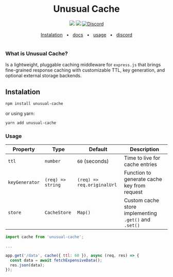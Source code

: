 <div align="center">
  <h1>Unusual Cache</h1>
  <a href="https://www.npmjs.com/package/unusual-cache"><img src="https://img.shields.io/npm/v/unusual-cache.svg?style=flat" /></a>
  <a href="https://github.com/prisma/prisma/blob/main/LICENSE"><img src="https://img.shields.io/badge/license-MIT-blue" /></a>
  <a href="https://discord.d4nilpzz.dev"><img alt="Discord" src="https://img.shields.io/discord/1373385570965000292?label=Discord"></a>
  <br />
  <br />
  <a href="https://github.com/d4nilpzz/unusual-cache#instalation">Instalation</a>
  <span>&nbsp;&nbsp;•&nbsp;&nbsp;</span>
  <a href="https://github.com/d4nilpzz/unusual-cache">docs</a>
  <span>&nbsp;&nbsp;•&nbsp;&nbsp;</span>
  <a href="https://github.com/d4nilpzz/unusual-cache#usage">usage</a>
  <span>&nbsp;&nbsp;•&nbsp;&nbsp;</span>
  <a href="https://discord.d4nilpzz.dev">discord</a>
  <br />
  <br />
</div>

### What is Unusual Cache?
Is a lightweight, pluggable caching middleware for `express.js` that brings fine-grained response caching with customizable TTL, key generation, and optional external storage backends.

## Instalation
```bash
npm install unusual-cache
```
or using yarn:
```bash
yarn add unusual-cache
```

### Usage

| Property       | Type                | Default                     | Description                                 |
| -------------- | ------------------- | --------------------------- | ------------------------------------------- |
| `ttl`          | `number`            | `60` (seconds)              | Time to live for cache entries              |
| `keyGenerator` | `(req) => string`   | `(req) => req.originalUrl`  | Function to generate cache key from request|
| `store`        | `CacheStore`        | `Map()`                     | Custom cache store implementing `.get()` and `.set()` |


```js
import cache from 'unusual-cache';

...

app.get('/data', cache({ ttl: 60 }), async (req, res) => {
  const data = await fetchExpensiveData();
  res.json(data);
});
```

